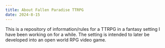 ```yaml
---
title: About Fallen Paradise TTRPG
date: 2024-8-15
---
```


This is a repository of information/rules for a TTRPG in a fantasy setting I have been working on for a while. The setting is intended to later be developed into an open world RPG video game.